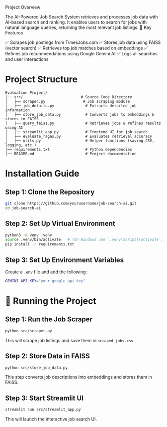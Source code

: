 Project Overview

The AI-Powered Job Search System retrieves and processes job data with AI-based search and ranking. It enables users to search for jobs with natural language queries, returning the most relevant job listings.
🔹 Key Features

✅ Scrapes job postings from TimesJobs.com
✅ Stores job data using FAISS (vector search)
✅ Retrieves top job matches based on embeddings
✅ Refines job recommendations using Google Gemini AI
✅ Logs all searches and user interactions

# Project Structure

```
Evaluation Project/
│── src/                          # Source Code Directory
│   ├── scraper.py                 # Job scraping module
│   ├── job_details.py              # Extracts detailed job information
│   ├── store_job_data.py           # Converts jobs to embeddings & stores in FAISS
│   ├── query_faiss.py              # Retrieves jobs & refines results using AI
│   ├── streamlit_app.py            # Frontend UI for job search
│   ├── evaluate_ragas.py           # Evaluates retrieval accuracy
│   ├── utils.py                    # Helper functions (saving CSV, logging, etc.)
│── requirements.txt                # Python dependencies
│── README.md                       # Project documentation
```



# Installation Guide

## Step 1: Clone the Repository
```sh
git clone https://github.com/yourusername/job-search-ai.git
cd job-search-ai
```

## Step 2: Set Up Virtual Environment
```sh
python3 -m venv .venv
source .venv/bin/activate   # (On Windows use `.venv\Scripts\activate`)
pip install -r requirements.txt
```

## Step 3: Set Up Environment Variables
Create a `.env` file and add the following:
```sh
GEMINI_API_KEY="your_google_api_key"
```

# 🚀 Running the Project

## Step 1: Run the Job Scraper
```sh
python src/scraper.py
```
This will scrape job listings and save them in `scraped_jobs.csv`.

## Step 2: Store Data in FAISS
```sh
python src/store_job_data.py
```
This step converts job descriptions into embeddings and stores them in FAISS.

## Step 3: Start Streamlit UI
```sh
streamlit run src/streamlit_app.py
```
This will launch the interactive job search UI.
